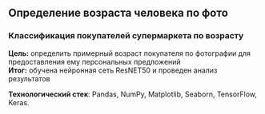 ## Определение возраста человека по фото

### Классификация покупателей супермаркета по возрасту
**Цель:** определить примерный возраст покупателя по фотографии для предоставления ему персональных предложений  
**Итог:** обучена нейронная сеть ResNET50 и проведен анализ результатов

**Технологический стек**: Pandas, NumPy, Matplotlib, Seaborn, TensorFlow, Keras.
